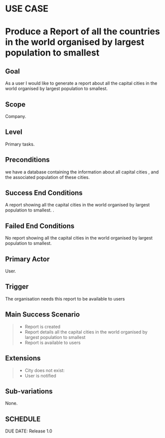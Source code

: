 # USE CASE 
# Produce a Report of all the countries in the world organised by largest population to smallest

## Goal
As a user I would like to generate a report about all the capital cities in the world organised by largest population to smallest.


## Scope
Company.

## Level
Primary tasks.

## Preconditions
we have a database containing the information about all capital cities , and the associated population of these cities.


## Success End Conditions

A report showing all the capital cities in the world organised by largest population to smallest.
.

## Failed End Conditions

No report showing all the capital cities in the world organised by largest population to smallest.

## Primary Actor

User.

## Trigger
The organisation needs this report to be available to users

## Main Success Scenario

>- Report is created
>- Report details all the capital cities in the world organised by largest population to smallest
>- Report is available to users

## Extensions

>- City does not exist:
>- User is notified

## Sub-variations

None.

## SCHEDULE

DUE DATE: Release 1.0